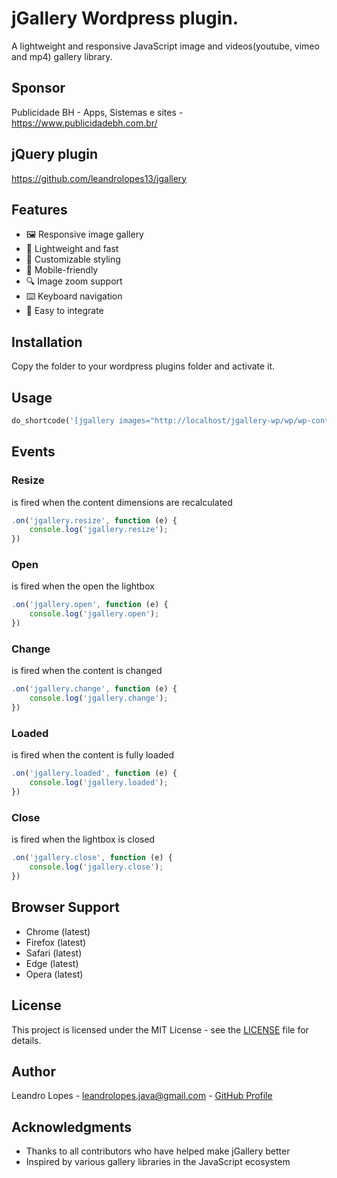 # jGallery Wordpress plugin.

A lightweight and responsive JavaScript image and videos(youtube, vimeo and mp4) gallery library.

## Sponsor

Publicidade BH - Apps, Sistemas e sites - https://www.publicidadebh.com.br/

## jQuery plugin

https://github.com/leandrolopes13/jgallery

## Features

- 🖼️ Responsive image gallery
- 🚀 Lightweight and fast
- 🎨 Customizable styling
- 📱 Mobile-friendly
- 🔍 Image zoom support
- ⌨️ Keyboard navigation
- 🎯 Easy to integrate

## Installation

Copy the folder to your wordpress plugins folder and activate it.

## Usage

```php
do_shortcode('[jgallery images="http://localhost/jgallery-wp/wp/wp-content/uploads/2025/02/image2.jpg, http://localhost/jgallery-wp/wp/wp-content/uploads/2025/02/image1.jpg, https://vimeo.com/76979871;https://i.vimeocdn.com/video/452001751-8216e0571c251a09d7a8387550942d89f7f86f6398f8ed886e639b0dd50d3c90-d_260x163, https://www.youtube.com/watch?v=4FUnXaq_VWk;https://i3.ytimg.com/vi/4FUnXaq_VWk/hqdefault.jpg"]');
```

## Events
### Resize
is fired when the content dimensions are recalculated
```javascript
.on('jgallery.resize', function (e) {
	console.log('jgallery.resize');
})
```
### Open
is fired when the open the lightbox
```javascript
.on('jgallery.open', function (e) {
	console.log('jgallery.open');
})
```
### Change
is fired when the content is changed
```javascript
.on('jgallery.change', function (e) {
	console.log('jgallery.change');
})
```
### Loaded
is fired when the content is fully loaded
```javascript
.on('jgallery.loaded', function (e) {
	console.log('jgallery.loaded');
})
```
### Close
is fired when the lightbox is closed
```javascript
.on('jgallery.close', function (e) {
	console.log('jgallery.close');
})
```

## Browser Support

- Chrome (latest)
- Firefox (latest)
- Safari (latest)
- Edge (latest)
- Opera (latest)

## License

This project is licensed under the MIT License - see the [LICENSE](LICENSE) file for details.

## Author

Leandro Lopes - leandrolopes.java@gmail.com - [GitHub Profile](https://github.com/leandrolopes13)

## Acknowledgments

- Thanks to all contributors who have helped make jGallery better
- Inspired by various gallery libraries in the JavaScript ecosystem
